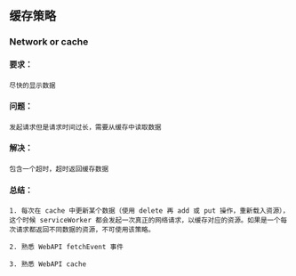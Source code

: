 ## 缓存策略

### Network or cache

#### 要求：
    尽快的显示数据

#### 问题：
    发起请求但是请求时间过长，需要从缓存中读取数据

#### 解决：
    包含一个超时，超时返回缓存数据

#### 总结：
    1. 每次在 cache 中更新某个数据（使用 delete 再 add 或 put 操作，重新载入资源），这个时候 serviceWorker 都会发起一次真正的网络请求，以缓存对应的资源。如果是一个每次请求都返回不同数据的资源，不可使用该策略。

    2. 熟悉 WebAPI fetchEvent 事件

    3. 熟悉 WebAPI cache